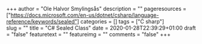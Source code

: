 +++
author = "Ole Halvor Smylingsås"
description = ""
pageresources = ["https://docs.microsoft.com/en-us/dotnet/csharp/language-reference/keywords/sealed"]
categories = []
tags = ["C sharp"]     
slug = ""
title = "C# Sealed Class"
date = 2020-01-28T22:39:29+01:00
draft = "false"
featuretext = ""
featureimg = ""
comments = "false"
+++